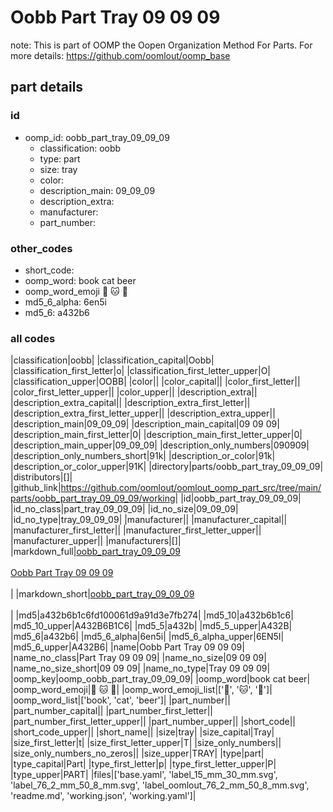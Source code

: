 # Oobb Part Tray 09 09 09  

note: This is part of OOMP the Oopen Organization Method For Parts. For more details: https://github.com/oomlout/oomp_base

##  part details





### id
* oomp_id: oobb_part_tray_09_09_09
  * classification: oobb
  * type: part
  * size: tray
  * color: 
  * description_main: 09_09_09
  * description_extra: 
  * manufacturer: 
  * part_number: 

### other_codes
* short_code: 
* oomp_word: book cat beer
* oomp_word_emoji :book: :cat: :beer:
* md5_6_alpha: 6en5i
* md5_6: a432b6

### all codes 
|classification|oobb|
|classification_capital|Oobb|
|classification_first_letter|o|
|classification_first_letter_upper|O|
|classification_upper|OOBB|
|color||
|color_capital||
|color_first_letter||
|color_first_letter_upper||
|color_upper||
|description_extra||
|description_extra_capital||
|description_extra_first_letter||
|description_extra_first_letter_upper||
|description_extra_upper||
|description_main|09_09_09|
|description_main_capital|09 09 09|
|description_main_first_letter|0|
|description_main_first_letter_upper|0|
|description_main_upper|09_09_09|
|description_only_numbers|090909|
|description_only_numbers_short|91k|
|description_or_color|91k|
|description_or_color_upper|91K|
|directory|parts/oobb_part_tray_09_09_09|
|distributors|[]|
|github_link|https://github.com/oomlout/oomlout_oomp_part_src/tree/main/parts/oobb_part_tray_09_09_09/working|
|id|oobb_part_tray_09_09_09|
|id_no_class|part_tray_09_09_09|
|id_no_size|09_09_09|
|id_no_type|tray_09_09_09|
|manufacturer||
|manufacturer_capital||
|manufacturer_first_letter||
|manufacturer_first_letter_upper||
|manufacturer_upper||
|manufacturers|[]|
|markdown_full|[oobb_part_tray_09_09_09](https://github.com/oomlout/oomlout_oomp_part_src/tree/main/parts/oobb_part_tray_09_09_09/working)<br>[](https://github.com/oomlout/oomlout_oomp_part_src/tree/main/parts/oobb_part_tray_09_09_09/working)<br>[Oobb Part Tray 09 09 09](https://github.com/oomlout/oomlout_oomp_part_src/tree/main/parts/oobb_part_tray_09_09_09/working)<br><br>|
|markdown_short|[oobb_part_tray_09_09_09](https://github.com/oomlout/oomlout_oomp_part_src/tree/main/parts/oobb_part_tray_09_09_09/working)<br><br>|
|md5|a432b6b1c6fd100061d9a91d3e7fb274|
|md5_10|a432b6b1c6|
|md5_10_upper|A432B6B1C6|
|md5_5|a432b|
|md5_5_upper|A432B|
|md5_6|a432b6|
|md5_6_alpha|6en5i|
|md5_6_alpha_upper|6EN5I|
|md5_6_upper|A432B6|
|name|Oobb Part Tray 09 09 09|
|name_no_class|Part Tray 09 09 09|
|name_no_size|09 09 09|
|name_no_size_short|09 09 09|
|name_no_type|Tray 09 09 09|
|oomp_key|oomp_oobb_part_tray_09_09_09|
|oomp_word|book cat beer|
|oomp_word_emoji|:book: :cat: :beer:|
|oomp_word_emoji_list|[':book:', ':cat:', ':beer:']|
|oomp_word_list|['book', 'cat', 'beer']|
|part_number||
|part_number_capital||
|part_number_first_letter||
|part_number_first_letter_upper||
|part_number_upper||
|short_code||
|short_code_upper||
|short_name||
|size|tray|
|size_capital|Tray|
|size_first_letter|t|
|size_first_letter_upper|T|
|size_only_numbers||
|size_only_numbers_no_zeros||
|size_upper|TRAY|
|type|part|
|type_capital|Part|
|type_first_letter|p|
|type_first_letter_upper|P|
|type_upper|PART|
|files|['base.yaml', 'label_15_mm_30_mm.svg', 'label_76_2_mm_50_8_mm.svg', 'label_oomlout_76_2_mm_50_8_mm.svg', 'readme.md', 'working.json', 'working.yaml']|
